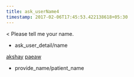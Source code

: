 ```yaml
---
title: ask_userName4
timestamp: 2017-02-06T17:45:53.422138618+05:30
---
```


< Please tell me your name.
* ask_user_detail/name

[akshay](fname) [paeaw](lname)
* provide_name/patient_name
